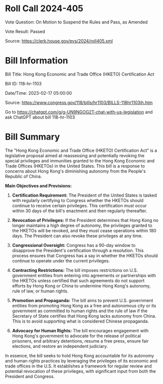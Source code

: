 # Roll Call 2024-405

Vote Question: On Motion to Suspend the Rules and Pass, as Amended

Vote Result: Passed

Source: https://clerk.house.gov/evs/2024/roll405.xml

# Bill Information

Bill Title: Hong Kong Economic and Trade Office (HKETO) Certification Act

Bill ID: 118-hr-1103

Date/Time: 2023-02-17 05:00:00

Source: https://www.congress.gov/118/bills/hr1103/BILLS-118hr1103ih.htm

Go to https://chatgpt.com/g/g-UN9NGOG2T-chat-with-us-legislation and ask ChatGPT about bill 118-hr-1103

# Bill Summary
The "Hong Kong Economic and Trade Office (HKETO) Certification Act" is a legislative proposal aimed at reassessing and potentially revoking the special privileges and immunities granted to the Hong Kong Economic and Trade Offices (HKETOs) in the United States. This bill is a response to concerns about Hong Kong's diminishing autonomy from the People's Republic of China.

**Main Objectives and Provisions:**

1. **Certification Requirement:** The President of the United States is tasked with regularly certifying to Congress whether the HKETOs should continue to receive certain privileges. This certification must occur within 30 days of the bill's enactment and then regularly thereafter.

2. **Revocation of Privileges:** If the President determines that Hong Kong no longer maintains a high degree of autonomy, the privileges granted to the HKETOs will be revoked, and they must cease operations within 180 days. The President can also revoke these privileges at any time.

3. **Congressional Oversight:** Congress has a 90-day window to disapprove the President's certification through a resolution. This process ensures that Congress has a say in whether the HKETOs should continue to operate under the current privileges.

4. **Contracting Restrictions:** The bill imposes restrictions on U.S. government entities from entering into agreements or partnerships with the HKETOs unless certified that such agreements do not support efforts by Hong Kong or China to undermine Hong Kong's autonomy, rule of law, or human rights.

5. **Promotion and Propaganda:** The bill aims to prevent U.S. government entities from promoting Hong Kong as a free and autonomous city or its government as committed to human rights and the rule of law if the Secretary of State certifies that Hong Kong lacks autonomy from China. This is to avoid supporting what is considered Chinese propaganda.

6. **Advocacy for Human Rights:** The bill encourages engagement with Hong Kong's government to advocate for the release of political prisoners, end arbitrary detentions, resume a free press, ensure fair elections, and restore an independent judiciary.

In essence, the bill seeks to hold Hong Kong accountable for its autonomy and human rights practices by leveraging the privileges of its economic and trade offices in the U.S. It establishes a framework for regular review and potential revocation of these privileges, with significant input from both the President and Congress.
